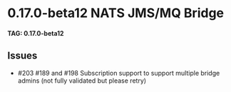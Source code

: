 # 0.17.0-beta12 NATS JMS/MQ Bridge

#### TAG: 0.17.0-beta12

## Issues


* #203 #189 and #198 Subscription support to support multiple bridge admins (not fully validated but please retry)
